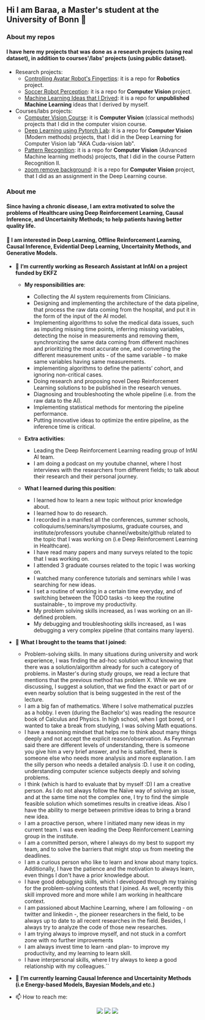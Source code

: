 ## Hi I am Baraa, a Master's student at the University of Bonn 👋 

### About my repos
#### I have here my projects that was done as a research projects (using real dataset), in addition to courses'/labs' projects (using public dataset).
- Research projects:
    - [Controlling Avatar Robot's Fingertips](https://github.com/baraaHassan/Controlling-Avatar-Robot-Fingertips): it is a repo for **Robotics** project.
    - [Soccer Robot Perception](https://github.com/baraaHassan/Soccer_Robot_perception): it is a repo for **Computer Vision** project.
    - [Machine Learning Ideas that I Drived](https://github.com/baraaHassan/Machine-Learning-Self-Implemented-Ideas): it is a repo for **unpublished Machine Learning** ideas that I derived by myself.
- Courses/labs projects:
    - [Computer Vision Course](https://github.com/baraaHassan/Computer_Vision_Course): it is **Computer Vision** (classical methods) projects that I did in the computer vision course.
    - [Deep Learning using Pytorch Lab](https://github.com/baraaHassan/Deep-Learning-using-Pytorch-Lab): it is a repo for **Computer Vision** (Modern methods) projects, that I did in the Deep Learning for Computer Vision lab "AKA Cuda-vision lab".
    - [Pattern Recognition](https://github.com/baraaHassan/Pattern-Recognition): it is a repo for **Computer Vision** (Advanced Machine learning methods) projects, that I did in the course Pattern Recognition II.
    - [zoom remove background](https://github.com/baraaHassan/zoom-remove-background): it is a repo for **Computer Vision** project, that I did as an assignment in the Deep Learning course.

### About me
#### Since having a chronic disease, I am extra motivated to solve the problems of Healthcare using Deep Reinforcement Learning, Causal Inference, and Uncertainity Methods; to help patients having better quality life.
#### 🤔 I am interested in Deep Learning, Offline Reinforcement Learning, Causal Inference, Evidential Deep Learning, Uncertainity Methods, and Generative Models.
- 🔭 **I’m currently working as Research Assistant at InfAI on a project funded by EKFZ**
    - **My responsibilities are**:
      - Collecting the AI system requirements from Clinicians.
      - Designing and implementing the architecture of the data pipeline, that process the raw data coming from the hospital, and put it in the form of the input of the AI model. 
      - Implementing algorithms to solve the medical data issues, such as imputing missing time points, inferring missing variables, detecting the noise in measurements and removing them, synchronizing the same data coming from different machines and prioritizing the most accurate one, and converting the different measurement units - of the same variable - to make same variables having same measurements.
      - implementing algorithms to define the patients’ cohort, and ignoring non-critical cases.
      - Doing research and proposing novel Deep Reinforcement Learning solutions to be published in the research venues.
      - Diagnosing and troubleshooting the whole pipeline (i.e. from the raw data to the AI).
      - Implementing statistical methods for mentoring the pipeline performance.
      - Putting innovative ideas to optimize the entire pipeline, as the inference time is critical.

     - **Extra activities**:
        - Leading the Deep Reinforcement Learning reading group of InfAI AI team.
        - I am doing a podcast on my youtube channel, where I host interviews with the researchers from different fields; to talk about their research and their personal journey.
     - **What I learned during this position**:
       - I learned how to learn a new topic without prior knowledge about.
       - I learned how to do research.
       - I recorded in a manifest all the conferences, summer schools, colloquiums/seminars/symposiums, graduate courses, and institute/professors youtube channel/website/github related to the topic that I was working on (i.e Deep Reinforcement Learning in Healthcare).
       - I have read many papers and many surveys related to the topic that I was working on.
       - I attended 3 graduate courses related to the topic I was working on.
       - I watched many conference tutorials and seminars while I was searching for new ideas.
       - I set a routine of working in a certain time everyday, and of switching between the TODO tasks -to keep the routine sustainable-, to improve my productivity.
       - My problem solving skills increased, as I was working on an ill-defined problem.
       - My debugging and troubleshooting skills increased, as I was debugging a very complex pipeline (that contains many layers).
- 💪 **What I brought to the teams that I joined:**
    - Problem-solving skills. In many situations during university and work experience, I was finding the ad-hoc solution without knowing that there was a solution/algorithm already for such a category of problems. 
    in Master's during study groups, we read a lecture that mentions that the previous method has problem X. While we are discussing, I suggest a solution, that we find the exact or part of or even nearby solution that is being suggested in the rest of the lecture.
    - I am a big fan of mathematics. Where I solve mathematical puzzles as a hobby. I even (during the Bachelor's) was reading the resource book of Calculus and Physics. In high school, when I got bored, or I wanted to take a break from studying, I was solving Math equations.
    - I have a reasoning mindset that helps me to think about many things deeply and not accept the explicit reason/observation. As Feynman said there are different levels of understanding, there is someone you give him a very brief answer, and he is satisfied, there is someone else who needs more analysis and more explanation. I am the silly person who needs a detailed analysis :D. I use it on coding, understanding computer science subjects deeply and solving problems.
    - I think (which is hard to evaluate that by myself :D) I am a creative person. As I do not always follow the Naïve way of solving an issue, and at the same time not the complex one, I try to find the simple feasible solution which sometimes results in creative ideas. Also I have the ability to merge between primitive ideas to bring a brand new idea.
    - I am a proactive person, where I initiated many new ideas in my current team. I was even leading the Deep Reinforcement Learning group in the institute.
    - I am a committed person, where I always do my best to support my team, and to solve the barriers that might stop us from meeting the deadlines. 
    - I am a curious person who like to learn and know about many topics. Additionally, I have the patience and the motivation to always learn, even things I don't have a prior knowledge about.
    - I have good debugging skills, which I developed through my training for the problem-solving contests that I joined. As well, recently this skill improved more and more while I am working in healthcare context.
    - I am passioned about Machine Learning, where I am following - on twitter and linkedin -, the pioneer researchers in the field, to be always up to date to all recent researches in the field. Besides, I always try to analyze the code of those new researches.
    - I am trying always to improve myself, and not stuck in a comfort zone with no further improvements
    - I am always invest time to learn -and plan- to improve my productivity, and my learning to learn skill.
    - I have interpersonal skills, where I try always to keep a good relationship with my colleagues.``


 - 🌱 **I’m currently learning Causal Inference and Uncertainity Methods (i.e Energy-based Models, Bayesian Models,and etc.)**
 - 📫 How to reach me: <p align="center">
    <a href="https://medium.com/@baraa.alaa.eldin"><img src="https://img.shields.io/badge/Medium-12100E?style=flat&logo=medium&logoColor=white"/></a>
    <a href="https://www.linkedin.com/in/baraa-hassan-9899688a/"><img src="https://img.shields.io/badge/linkedin-%230177B5?style=flat&logo=linkedin&logoColor=white"/></a>
    <a href="https://www.youtube.com/channel/UCDdVyigEmOPrTuUTCf64yAA"><img src="https://img.shields.io/badge/youtube-%23FF0000?style=flat&logo=youtube&logoColor=white"/></a>
  </p>

<!--
<a href="https://twitter.com/bezy92"><img src="https://img.shields.io/badge/twitter-%231FA1F1?style=flat&logo=twitter&logoColor=white"/></a>
**baraaHassan/baraaHassan** is a ✨ _special_ ✨ repository because its `README.md` (this file) appears on your GitHub profile.

Here are some ideas to get you started:

- 🔭 I’m currently working on ...
- 🌱 I’m currently learning ...
- 👯 I’m looking to collaborate on ...
- 🤔 I’m looking for help with ...
- 💬 Ask me about ...
- 📫 How to reach me: ...
- 😄 Pronouns: ...
- ⚡ Fun fact: ...
-->
